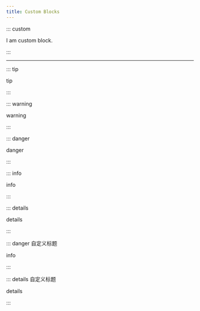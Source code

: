 ```yaml
---
title: Custom Blocks
---
```


::: custom

I am custom block.

:::

---

::: tip

tip

:::

::: warning

warning

:::

::: danger

danger

:::

::: info

info

:::

::: details

details

:::

::: danger 自定义标题

info

:::

::: details 自定义标题

details

:::
